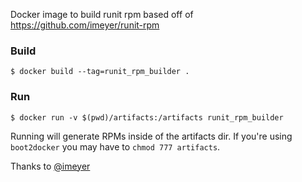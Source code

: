 Docker image to build runit rpm based off of https://github.com/imeyer/runit-rpm

### Build
```$ docker build --tag=runit_rpm_builder .```

### Run
```$ docker run -v $(pwd)/artifacts:/artifacts runit_rpm_builder```

Running will generate RPMs inside of the artifacts dir. If you're using `boot2docker` you may have to `chmod 777 artifacts`. 

Thanks to [@imeyer](https://github.com/imeyer)